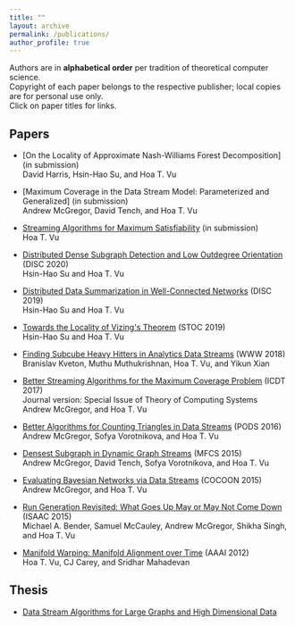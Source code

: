 ```yaml
---
title: ""
layout: archive
permalink: /publications/
author_profile: true
---
```


Authors are in **alphabetical order** per tradition of theoretical computer science.   
Copyright of each paper belongs to the respective publisher; local copies are for personal use only.  
Click on paper titles for links.  

## Papers

* [On the Locality of Approximate Nash-Williams Forest Decomposition] (in submission)    
  David Harris, Hsin-Hao Su, and Hoa T. Vu 

* [Maximum Coverage in the Data Stream Model: Parameterized and Generalized] (in submission)    
  Andrew McGregor, David Tench, and Hoa T. Vu

* [Streaming Algorithms for Maximum Satisfiability](/files/streaming-max-sat.pdf) (in submission)  
  Hoa T. Vu 

* [Distributed Dense Subgraph Detection and Low Outdegree Orientation](https://arxiv.org/abs/1907.12443) (DISC 2020)  
  Hsin-Hao Su and Hoa T. Vu 

* [Distributed Data Summarization in Well-Connected Networks](https://arxiv.org/abs/1908.00236) (DISC 2019)  
  Hsin-Hao Su and Hoa T. Vu 
  
* [Towards the Locality of Vizing's Theorem](https://arxiv.org/abs/1901.00479) (STOC 2019)  
  Hsin-Hao Su and Hoa T. Vu 

* [Finding Subcube Heavy Hitters in Analytics Data Streams](https://arxiv.org/abs/1708.05159) (WWW 2018)  
  Branislav Kveton, Muthu Muthukrishnan, Hoa T. Vu, and Yikun Xian 

* [Better Streaming Algorithms for the Maximum Coverage Problem](https://arxiv.org/abs/1610.06199) (ICDT 2017)  
  Journal version: Special Issue of Theory of Computing Systems  
  Andrew McGregor, and Hoa T. Vu 

* [Better Algorithms for Counting Triangles in Data Streams](/files/pods16.pdf) (PODS 2016)  
  Andrew McGregor, Sofya Vorotnikova, and Hoa T. Vu 

* [Densest Subgraph in Dynamic Graph Streams](https://arxiv.org/abs/1506.04417) (MFCS 2015)  
  Andrew McGregor, David Tench, Sofya Vorotnikova, and Hoa T. Vu 

* [Evaluating Bayesian Networks via Data Streams](/files/cocoon15.pdf) (COCOON 2015)  
  Andrew McGregor, and Hoa T. Vu 

* [Run Generation Revisited: What Goes Up May or May Not Come Down](https://arxiv.org/abs/1504.06501) (ISAAC 2015)  
  Michael A. Bender, Samuel McCauley, Andrew McGregor, Shikha Singh, and Hoa T. Vu 

* [Manifold Warping: Manifold Alignment over Time](/files/aaai12.pdf) (AAAI 2012)  
  Hoa T. Vu, CJ Carey, and Sridhar Mahadevan 

## Thesis 

* [Data Stream Algorithms for Large Graphs and High Dimensional Data](https://scholarworks.umass.edu/dissertations_2/1404/)


